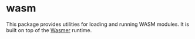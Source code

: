 # wasm

This package provides utilities for loading and running WASM modules. It is
built on top of the [Wasmer](https://github.com/wasmerio/wasmer) runtime.
